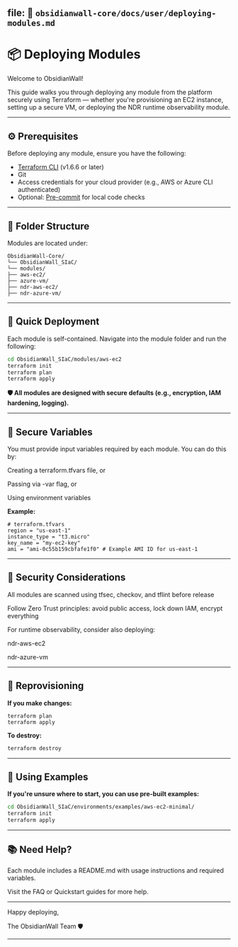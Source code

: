 
## file: 📁 `obsidianwall-core/docs/user/deploying-modules.md`



# 📦 Deploying Modules

Welcome to ObsidianWall!

This guide walks you through deploying any module from the platform securely using Terraform — whether you're provisioning an EC2 instance, setting up a secure VM, or deploying the NDR runtime observability module.

---

## ⚙️ Prerequisites

Before deploying any module, ensure you have the following:

- [Terraform CLI](https://www.terraform.io/downloads.html) (v1.6.6 or later)
- Git
- Access credentials for your cloud provider (e.g., AWS or Azure CLI authenticated)
- Optional: [Pre-commit](https://pre-commit.com/) for local code checks

---

## 📁 Folder Structure

Modules are located under:
```
ObsidianWall-Core/
└── ObsidianWall_SIaC/
└── modules/
├── aws-ec2/
├── azure-vm/
├── ndr-aws-ec2/
├── ndr-azure-vm/
```


---

## 🚀 Quick Deployment

Each module is self-contained. Navigate into the module folder and run the following:

```bash
cd ObsidianWall_SIaC/modules/aws-ec2
terraform init
terraform plan
terraform apply
```
**🛡️ All modules are designed with secure defaults (e.g., encryption, IAM hardening, logging).**

----

## 🔑 Secure Variables

You must provide input variables required by each module. You can do this by:

Creating a terraform.tfvars file, or

Passing via -var flag, or

Using environment variables

**Example:**
```hcl
# terraform.tfvars
region = "us-east-1"
instance_type = "t3.micro"
key_name = "my-ec2-key"
ami = "ami-0c55b159cbfafe1f0" # Example AMI ID for us-east-1
```
---
## 🧠 Security Considerations

All modules are scanned using tfsec, checkov, and tflint before release

Follow Zero Trust principles: avoid public access, lock down IAM, encrypt everything

For runtime observability, consider also deploying:

  ndr-aws-ec2

  ndr-azure-vm

----

## 🔄 Reprovisioning
**If you make changes:**
```
terraform plan
terraform apply
```

**To destroy:**
```bash
terraform destroy
```

---
## 🧪 Using Examples

**If you're unsure where to start, you can use pre-built examples:**
```bash
cd ObsidianWall_SIaC/environments/examples/aws-ec2-minimal/
terraform init
terraform apply
```
---
## 📚 Need Help?

Each module includes a README.md with usage instructions and required variables.

Visit the FAQ or Quickstart guides for more help.

---

Happy deploying,

The ObsidianWall Team 🛡️

---